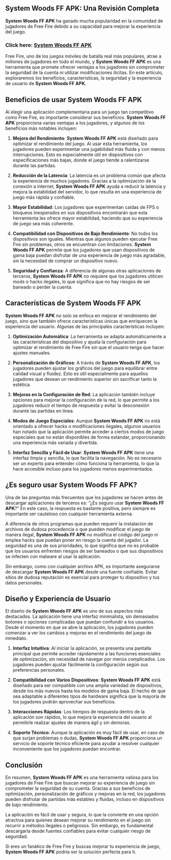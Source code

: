 ## **System Woods FF APK: Una Revisión Completa**

**System Woods FF APK** ha ganado mucha popularidad en la comunidad de jugadores de Free Fire debido a su capacidad para mejorar la experiencia del juego. 

### Click here: [System Woods FF APK](https://shorturl.at/2UifH)

Free Fire, uno de los juegos móviles de batalla real más populares, atrae a millones de jugadores en todo el mundo, y **System Woods FF APK** es una herramienta que promete ofrecer ventajas a los jugadores sin comprometer la seguridad de la cuenta ni utilizar modificaciones ilícitas. En este artículo, exploraremos los beneficios, características, la seguridad y la experiencia de usuario de **System Woods FF APK**.

## **Beneficios de usar System Woods FF APK**

Al elegir una aplicación complementaria para un juego tan competitivo como Free Fire, es importante considerar sus beneficios. **System Woods FF APK** proporciona varias ventajas a los jugadores, y algunos de los beneficios más notables incluyen:

1. **Mejora del Rendimiento**: **System Woods FF APK** está diseñado para optimizar el rendimiento del juego. Al usar esta herramienta, los jugadores pueden experimentar una jugabilidad más fluida y con menos interrupciones. Esto es especialmente útil en dispositivos con especificaciones más bajas, donde el juego tiende a ralentizarse durante las partidas.

2. **Reducción de la Latencia**: La latencia es un problema común que afecta la experiencia de muchos jugadores. Gracias a la optimización de la conexión a internet, **System Woods FF APK** ayuda a reducir la latencia y mejora la estabilidad del servidor, lo que resulta en una experiencia de juego más rápida y confiable.

3. **Mayor Estabilidad**: Los jugadores que experimentan caídas de FPS o bloqueos inesperados en sus dispositivos encontrarán que esta herramienta les ofrece mayor estabilidad, haciendo que su experiencia de juego sea más coherente.

4. **Compatibilidad con Dispositivos de Bajo Rendimiento**: No todos los dispositivos son iguales. Mientras que algunos pueden ejecutar Free Fire sin problemas, otros se encuentran con limitaciones. **System Woods FF APK** permite que los jugadores que usan dispositivos de gama baja puedan disfrutar de una experiencia de juego más agradable, sin la necesidad de comprar un dispositivo nuevo.

5. **Seguridad y Confianza**: A diferencia de algunas otras aplicaciones de terceros, **System Woods FF APK** no requiere que los jugadores utilicen mods o hacks ilegales, lo que significa que no hay riesgos de ser baneado o perder la cuenta.

## **Características de System Woods FF APK**

**System Woods FF APK** no solo se enfoca en mejorar el rendimiento del juego, sino que también ofrece características únicas que enriquecen la experiencia del usuario. Algunas de las principales características incluyen:

1. **Optimización Automática**: La herramienta se adapta automáticamente a las características del dispositivo y ajusta la configuración para optimizar el rendimiento de Free Fire sin que el usuario tenga que hacer ajustes manuales.

2. **Personalización de Gráficos**: A través de **System Woods FF APK**, los jugadores pueden ajustar los gráficos del juego para equilibrar entre calidad visual y fluidez. Esto es útil especialmente para aquellos jugadores que desean un rendimiento superior sin sacrificar tanto la estética.

3. **Mejoras en la Configuración de Red**: La aplicación también incluye opciones para mejorar la configuración de la red, lo que permite a los jugadores reducir el tiempo de respuesta y evitar la desconexión durante las partidas en línea.

4. **Modos de Juego Especiales**: Aunque **System Woods FF APK** no está orientado a ofrecer hacks o modificaciones ilegales, algunos usuarios han notado que la aplicación permite acceder a ciertos modos de juego especiales que no están disponibles de forma estándar, proporcionando una experiencia más variada y divertida.

5. **Interfaz Sencilla y Fácil de Usar**: **System Woods FF APK** tiene una interfaz limpia y sencilla, lo que facilita la navegación. No es necesario ser un experto para entender cómo funciona la herramienta, lo que la hace accesible incluso para los jugadores menos experimentados.

## **¿Es seguro usar System Woods FF APK?**

Una de las preguntas más frecuentes que los jugadores se hacen antes de descargar aplicaciones de terceros es: “¿Es seguro usar **System Woods FF APK**?” En este caso, la respuesta es bastante positiva, pero siempre es importante ser cauteloso con cualquier herramienta externa.

A diferencia de otros programas que pueden requerir la instalación de archivos de dudosa procedencia o que pueden modificar el juego de manera ilegal, **System Woods FF APK** no modifica el código del juego ni emplea hacks que puedan poner en riesgo la cuenta del jugador. La seguridad es una de sus prioridades, lo que significa que no es probable que los usuarios enfrenten riesgos de ser baneados o que sus dispositivos se infecten con malware al usar la aplicación.

Sin embargo, como con cualquier archivo APK, es importante asegurarse de descargar **System Woods FF APK** desde una fuente confiable. Evitar sitios de dudosa reputación es esencial para proteger tu dispositivo y tus datos personales.

## **Diseño y Experiencia de Usuario**

El diseño de **System Woods FF APK** es uno de sus aspectos más destacados. La aplicación tiene una interfaz minimalista, sin demasiados botones o opciones complicadas que puedan confundir a los usuarios. Desde el momento en que se abre la aplicación, los jugadores pueden comenzar a ver los cambios y mejoras en el rendimiento del juego de inmediato.

1. **Interfaz Intuitiva**: Al iniciar la aplicación, se presenta una pantalla principal que permite acceder rápidamente a las funciones esenciales de optimización, sin necesidad de navegar por menús complicados. Los jugadores pueden ajustar fácilmente la configuración según sus preferencias personales.

2. **Compatibilidad con Varios Dispositivos**: **System Woods FF APK** está diseñado para ser compatible con una amplia variedad de dispositivos, desde los más nuevos hasta los modelos de gama baja. El hecho de que sea adaptable a diferentes tipos de hardware significa que la mayoría de los jugadores podrán aprovechar sus beneficios.

3. **Interacciones Rápidas**: Los tiempos de respuesta dentro de la aplicación son rápidos, lo que mejora la experiencia del usuario al permitirle realizar ajustes de manera ágil y sin demoras.

4. **Soporte Técnico**: Aunque la aplicación es muy fácil de usar, en caso de que surjan problemas o dudas, **System Woods FF APK** proporciona un servicio de soporte técnico eficiente para ayudar a resolver cualquier inconveniente que los jugadores puedan encontrar.

## **Conclusión**

En resumen, **System Woods FF APK** es una herramienta valiosa para los jugadores de Free Fire que buscan mejorar su experiencia de juego sin comprometer la seguridad de su cuenta. Gracias a sus beneficios de optimización, personalización de gráficos y mejoras en la red, los jugadores pueden disfrutar de partidas más estables y fluidas, incluso en dispositivos de bajo rendimiento.

La aplicación es fácil de usar y segura, lo que la convierte en una opción atractiva para quienes desean mejorar su rendimiento en el juego sin recurrir a métodos ilegales o peligrosos. Sin embargo, es fundamental descargarla desde fuentes confiables para evitar cualquier riesgo de seguridad.

Si eres un fanático de Free Fire y buscas mejorar tu experiencia de juego, **System Woods FF APK** podría ser la solución perfecta para ti.
